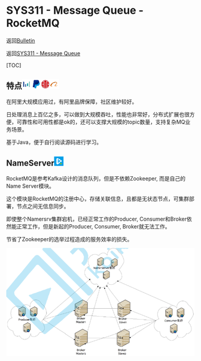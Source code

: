 # SYS311 - Message Queue - RocketMQ

返回[Bulletin](./bulletin.md)

返回[SYS311 - Message Queue](./SYS311.md)

[TOC]

## 特点<img src="./icons/bytedance.gif" /><img src="./icons/paypal.gif" /><img src="./icons/citic.gif" /><img src="./icons/alibaba.gif" />

在阿里大规模应用过，有阿里品牌保障，社区维护较好。

日处理消息上百亿之多，可以做到大规模吞吐，性能也非常好，分布式扩展也很方便，可靠性和可用性都是ok的，还可以支撑大规模的topic数量，支持复杂MQ业务场景。

基于Java，便于自行阅读源码进行学习。

## NameServer<img src="./icons/kaikeba.gif" />

RocketMQ是参考Kafka设计的消息队列，但是不依赖Zookeeper, 而是自己的Name Server模块。

这个模块是RocketMQ的注册中心，存储关联信息，且都是无状态节点，可集群部署，节点之间无信息同步。

即使整个Namersrv集群宕机，已经正常工作的Producer, Consumer和Broker依然能正常工作，但是新起的Producer, Consumer, Broker就无法工作。

节省了Zookeeper的选举过程造成的服务效率的损失。

<img src="./images/SYS301044.png" />

